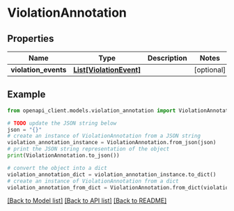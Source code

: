 # ViolationAnnotation


## Properties

Name | Type | Description | Notes
------------ | ------------- | ------------- | -------------
**violation_events** | [**List[ViolationEvent]**](ViolationEvent.md) |  | [optional] 

## Example

```python
from openapi_client.models.violation_annotation import ViolationAnnotation

# TODO update the JSON string below
json = "{}"
# create an instance of ViolationAnnotation from a JSON string
violation_annotation_instance = ViolationAnnotation.from_json(json)
# print the JSON string representation of the object
print(ViolationAnnotation.to_json())

# convert the object into a dict
violation_annotation_dict = violation_annotation_instance.to_dict()
# create an instance of ViolationAnnotation from a dict
violation_annotation_from_dict = ViolationAnnotation.from_dict(violation_annotation_dict)
```
[[Back to Model list]](../README.md#documentation-for-models) [[Back to API list]](../README.md#documentation-for-api-endpoints) [[Back to README]](../README.md)


